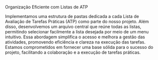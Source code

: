 Organização Eficiente com Listas de ATP

Implementamos uma estrutura de pastas dedicada a cada Lista de Avaliação de Tarefas Práticas (ATP) como parte do nosso projeto. Além disso, desenvolvemos um arquivo central que reúne todas as listas, permitindo selecionar facilmente a lista desejada por meio de um menu intuitivo. Essa abordagem simplifica o acesso e melhora a gestão das atividades, promovendo eficiência e clareza na execução das tarefas. Estamos comprometidos em fornecer uma base sólida para o sucesso do projeto, facilitando a colaboração e a execução de tarefas práticas.
